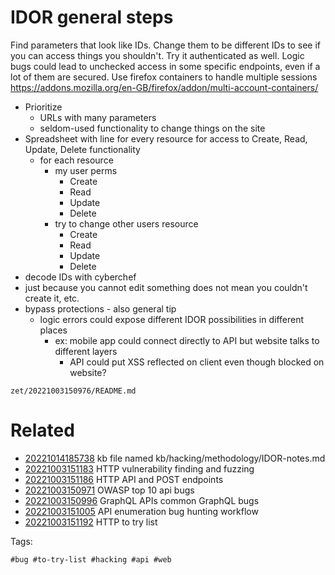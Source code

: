 # IDOR general steps
Find parameters that look like IDs. Change them to be different IDs to see if you can access things you shouldn't.
Try it authenticated as well. Logic bugs could lead to unchecked access in some specific endpoints, even if a lot of them are secured.
Use firefox containers to handle multiple sessions https://addons.mozilla.org/en-GB/firefox/addon/multi-account-containers/
- Prioritize
  - URLs with many parameters
  - seldom-used functionality to change things on the site
- Spreadsheet with line for every resource for access to Create, Read, Update, Delete functionality
  - for each resource
    - my user perms
      - Create
      - Read
      - Update
      - Delete
    - try to change other users resource
      - Create
      - Read
      - Update
      - Delete
- decode IDs with cyberchef
- just because you cannot edit something does not mean you couldn't create it, etc.
- bypass protections - also general tip
  - logic errors could expose different IDOR possibilities in different places
    - ex: mobile app could connect directly to API but website talks to different layers
      - API could put XSS reflected on client even though blocked on website?

` zet/20221003150976/README.md `

# Related

- [20221014185738](/zet/20221014185738/README.md) kb file named kb/hacking/methodology/IDOR-notes.md
- [20221003151183](/zet/20221003151183/README.md) HTTP vulnerability finding and fuzzing
- [20221003151186](/zet/20221003151186/README.md) HTTP API and POST endpoints
- [20221003150971](/zet/20221003150971/README.md) OWASP top 10 api bugs
- [20221003150996](/zet/20221003150996/README.md) GraphQL APIs common GraphQL bugs
- [20221003151005](/zet/20221003151005/README.md) API enumeration bug hunting workflow
- [20221003151192](/zet/20221003151192/README.md) HTTP to try list

Tags:

    #bug #to-try-list #hacking #api #web
